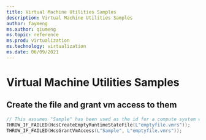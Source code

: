 ```yaml
---
title: Virtual Machine Utilities Samples
description: Virtual Machine Utilities Samples
author: faymeng
ms.author: qiumeng
ms.topic: reference
ms.prod: virtualization
ms.technology: virtualization
ms.date: 06/09/2021
---
```

# Virtual Machine Utilities Samples

<a name = "CreateFilesGrantAccess"></a>
## Create the file and grant vm access to them

```cpp
// This assumes "Sample" has been used as the id for a compute system when created through HcsCreateComputeSystem
THROW_IF_FAILED(HcsCreateEmptyRuntimeStateFile(L"emptyfile.vmrs"));
THROW_IF_FAILED(HcsGrantVmAccess(L"Sample", L"emptyfile.vmrs"));
```
